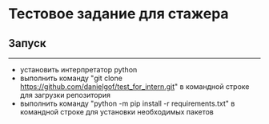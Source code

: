 # Тестовое задание для стажера

## Запуск 
---
* установить интерпретатор python 
* выполнить команду "git clone https://github.com/danielgof/test_for_intern.git" в командной строке для загрузки репозитория
* выполнить команду "python -m pip install -r requirements.txt" в командной строке для установки необходимых пакетов
